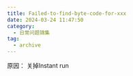 ```yaml
---
title: Failed-to-find-byte-code-for-xxx
date: 2024-03-24 11:47:50
category:
  - 日常问题锦集
tag:
  - archive
---
```

原因：
关掉Instant run
